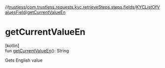 //[trustless](../../../index.md)/[com.trustless.requests.kyc.retrieveSteps.steps.fields](../index.md)/[KYCListOfValuesField](index.md)/[getCurrentValueEn](get-current-value-en.md)

# getCurrentValueEn

[kotlin]\
fun [getCurrentValueEn](get-current-value-en.md)(): String

Gets English value
